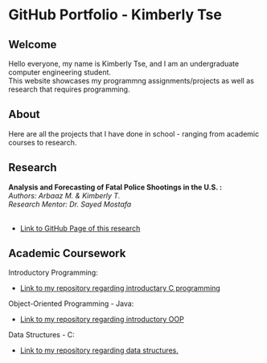 # GitHub Portfolio - Kimberly Tse
## Welcome
Hello everyone, my name is Kimberly Tse, and I am an undergraduate computer engineering student.<br/>
This website showcases my programmng assignments/projects as well as research that requires programming.

## About
Here are all the projects that I have done in school - ranging from academic courses to research.

## Research
**Analysis and Forecasting of Fatal Police Shootings in the U.S. :**<br/>
*Authors: Arbaaz M. & Kimberly T.*<br/>
*Research Mentor: Dr. Sayed Mostafa*<br/><br/>
- [Link to GitHub Page of this research](https://kimberlytse.github.io/fatalpoliceshootings-US/)

## Academic Coursework
Introductory Programming:
- [Link to my repository regarding introductary C programming](https://github.com/kimberlytse/Introductory-C-Programming)

Object-Oriented Programming - Java:
- [Link to my repository regarding introductory OOP](https://github.com/kimberlytse/OOP-Java)

Data Structures - C:
- [Link to my repository regarding data structures.](https://github.com/kimberlytse/DataStructures)




